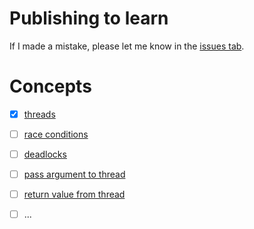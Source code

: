 # Publishing to learn  

If I made a mistake, please let me know in the [issues tab](https://github.com/sambalsam007/ft_philosophers/issues).

# Concepts
- [x] [threads](threads)
- [ ] [race conditions](race_conditions)
- [ ] [deadlocks](deadlocks)
- [ ] [pass argument to thread](pass_argument)
- [ ] [return value from thread](return_value)

- [ ] ...
